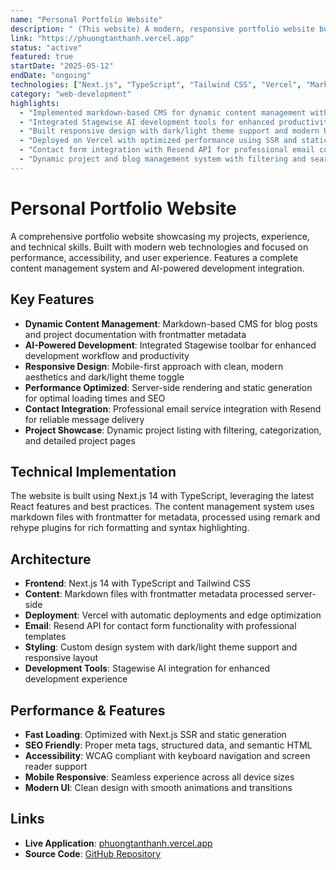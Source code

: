 ```yaml
---
name: "Personal Portfolio Website"
description: " (This website) A modern, responsive portfolio website built with Next.js and TypeScript, featuring dynamic content management, AI-powered development tools integration, and a clean, accessible design with markdown-based CMS."
link: "https://phuongtanthanh.vercel.app"
status: "active"
featured: true
startDate: "2025-05-12"
endDate: "ongoing"
technologies: ["Next.js", "TypeScript", "Tailwind CSS", "Vercel", "Markdown", "React", "Resend", "Stagewise"]
category: "web-development"
highlights:
  - "Implemented markdown-based CMS for dynamic content management with frontmatter metadata"
  - "Integrated Stagewise AI development tools for enhanced productivity and development workflow"
  - "Built responsive design with dark/light theme support and modern UI components"
  - "Deployed on Vercel with optimized performance using SSR and static generation"
  - "Contact form integration with Resend API for professional email communication"
  - "Dynamic project and blog management system with filtering and search capabilities"
---
```


# Personal Portfolio Website

A comprehensive portfolio website showcasing my projects, experience, and technical skills. Built with modern web technologies and focused on performance, accessibility, and user experience. Features a complete content management system and AI-powered development integration.

## Key Features

- **Dynamic Content Management**: Markdown-based CMS for blog posts and project documentation with frontmatter metadata
- **AI-Powered Development**: Integrated Stagewise toolbar for enhanced development workflow and productivity
- **Responsive Design**: Mobile-first approach with clean, modern aesthetics and dark/light theme toggle
- **Performance Optimized**: Server-side rendering and static generation for optimal loading times and SEO
- **Contact Integration**: Professional email service integration with Resend for reliable message delivery
- **Project Showcase**: Dynamic project listing with filtering, categorization, and detailed project pages

## Technical Implementation

The website is built using Next.js 14 with TypeScript, leveraging the latest React features and best practices. The content management system uses markdown files with frontmatter for metadata, processed using remark and rehype plugins for rich formatting and syntax highlighting.

## Architecture

- **Frontend**: Next.js 14 with TypeScript and Tailwind CSS
- **Content**: Markdown files with frontmatter metadata processed server-side
- **Deployment**: Vercel with automatic deployments and edge optimization
- **Email**: Resend API for contact form functionality with professional templates
- **Styling**: Custom design system with dark/light theme support and responsive layout
- **Development Tools**: Stagewise AI integration for enhanced development experience

## Performance & Features

- **Fast Loading**: Optimized with Next.js SSR and static generation
- **SEO Friendly**: Proper meta tags, structured data, and semantic HTML
- **Accessibility**: WCAG compliant with keyboard navigation and screen reader support
- **Mobile Responsive**: Seamless experience across all device sizes
- **Modern UI**: Clean design with smooth animations and transitions 

## Links

- **Live Application**: [phuongtanthanh.vercel.app](https://phuongtanthanh.vercel.app)
- **Source Code**: [GitHub Repository](https://github.com/ptt3199/my-website)
